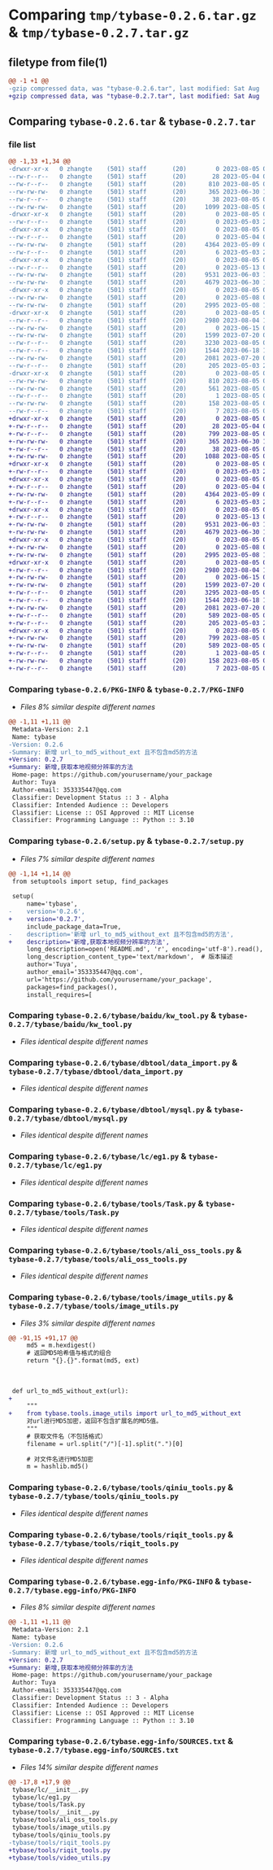# Comparing `tmp/tybase-0.2.6.tar.gz` & `tmp/tybase-0.2.7.tar.gz`

## filetype from file(1)

```diff
@@ -1 +1 @@
-gzip compressed data, was "tybase-0.2.6.tar", last modified: Sat Aug  5 03:54:29 2023, max compression
+gzip compressed data, was "tybase-0.2.7.tar", last modified: Sat Aug  5 08:15:50 2023, max compression
```

## Comparing `tybase-0.2.6.tar` & `tybase-0.2.7.tar`

### file list

```diff
@@ -1,33 +1,34 @@
-drwxr-xr-x   0 zhangte    (501) staff       (20)        0 2023-08-05 03:54:29.980415 tybase-0.2.6/
--rw-r--r--   0 zhangte    (501) staff       (20)       28 2023-05-04 00:02:42.000000 tybase-0.2.6/MANIFEST.in
--rw-r--r--   0 zhangte    (501) staff       (20)      810 2023-08-05 03:54:29.979981 tybase-0.2.6/PKG-INFO
--rw-rw-rw-   0 zhangte    (501) staff       (20)      365 2023-06-30 10:18:02.000000 tybase-0.2.6/README.md
--rw-r--r--   0 zhangte    (501) staff       (20)       38 2023-08-05 03:54:29.980655 tybase-0.2.6/setup.cfg
--rw-rw-rw-   0 zhangte    (501) staff       (20)     1099 2023-08-05 03:54:18.000000 tybase-0.2.6/setup.py
-drwxr-xr-x   0 zhangte    (501) staff       (20)        0 2023-08-05 03:54:29.966567 tybase-0.2.6/tybase/
--rw-r--r--   0 zhangte    (501) staff       (20)        0 2023-05-03 23:43:39.000000 tybase-0.2.6/tybase/__init__.py
-drwxr-xr-x   0 zhangte    (501) staff       (20)        0 2023-08-05 03:54:29.970553 tybase-0.2.6/tybase/baidu/
--rw-r--r--   0 zhangte    (501) staff       (20)        0 2023-05-04 01:26:22.000000 tybase-0.2.6/tybase/baidu/__init__.py
--rw-rw-rw-   0 zhangte    (501) staff       (20)     4364 2023-05-09 03:46:53.000000 tybase-0.2.6/tybase/baidu/kw_tool.py
--rw-r--r--   0 zhangte    (501) staff       (20)        6 2023-05-03 23:45:43.000000 tybase-0.2.6/tybase/datatest.txt
-drwxr-xr-x   0 zhangte    (501) staff       (20)        0 2023-08-05 03:54:29.973656 tybase-0.2.6/tybase/dbtool/
--rw-r--r--   0 zhangte    (501) staff       (20)        0 2023-05-13 02:41:28.000000 tybase-0.2.6/tybase/dbtool/__init__.py
--rw-rw-rw-   0 zhangte    (501) staff       (20)     9531 2023-06-03 13:29:25.000000 tybase-0.2.6/tybase/dbtool/data_import.py
--rw-rw-rw-   0 zhangte    (501) staff       (20)     4679 2023-06-30 10:14:32.000000 tybase-0.2.6/tybase/dbtool/mysql.py
-drwxr-xr-x   0 zhangte    (501) staff       (20)        0 2023-08-05 03:54:29.975124 tybase-0.2.6/tybase/lc/
--rw-rw-rw-   0 zhangte    (501) staff       (20)        0 2023-05-08 08:41:12.000000 tybase-0.2.6/tybase/lc/__init__.py
--rw-rw-rw-   0 zhangte    (501) staff       (20)     2995 2023-05-08 10:37:41.000000 tybase-0.2.6/tybase/lc/eg1.py
-drwxr-xr-x   0 zhangte    (501) staff       (20)        0 2023-08-05 03:54:29.978795 tybase-0.2.6/tybase/tools/
--rw-r--r--   0 zhangte    (501) staff       (20)     2980 2023-08-04 16:48:57.000000 tybase-0.2.6/tybase/tools/Task.py
--rw-rw-rw-   0 zhangte    (501) staff       (20)        0 2023-06-15 03:29:17.000000 tybase-0.2.6/tybase/tools/__init__.py
--rw-rw-rw-   0 zhangte    (501) staff       (20)     1599 2023-07-20 05:49:19.000000 tybase-0.2.6/tybase/tools/ali_oss_tools.py
--rw-r--r--   0 zhangte    (501) staff       (20)     3230 2023-08-05 03:54:18.000000 tybase-0.2.6/tybase/tools/image_utils.py
--rw-r--r--   0 zhangte    (501) staff       (20)     1544 2023-06-18 14:18:28.000000 tybase-0.2.6/tybase/tools/qiniu_tools.py
--rw-rw-rw-   0 zhangte    (501) staff       (20)     2081 2023-07-20 05:55:08.000000 tybase-0.2.6/tybase/tools/riqit_tools.py
--rw-r--r--   0 zhangte    (501) staff       (20)      205 2023-05-03 23:46:43.000000 tybase-0.2.6/tybase/tytest.py
-drwxr-xr-x   0 zhangte    (501) staff       (20)        0 2023-08-05 03:54:29.969125 tybase-0.2.6/tybase.egg-info/
--rw-rw-rw-   0 zhangte    (501) staff       (20)      810 2023-08-05 03:54:29.000000 tybase-0.2.6/tybase.egg-info/PKG-INFO
--rw-rw-rw-   0 zhangte    (501) staff       (20)      561 2023-08-05 03:54:29.000000 tybase-0.2.6/tybase.egg-info/SOURCES.txt
--rw-r--r--   0 zhangte    (501) staff       (20)        1 2023-08-05 03:54:29.000000 tybase-0.2.6/tybase.egg-info/dependency_links.txt
--rw-rw-rw-   0 zhangte    (501) staff       (20)      158 2023-08-05 03:54:29.000000 tybase-0.2.6/tybase.egg-info/requires.txt
--rw-r--r--   0 zhangte    (501) staff       (20)        7 2023-08-05 03:54:29.000000 tybase-0.2.6/tybase.egg-info/top_level.txt
+drwxr-xr-x   0 zhangte    (501) staff       (20)        0 2023-08-05 08:15:50.832868 tybase-0.2.7/
+-rw-r--r--   0 zhangte    (501) staff       (20)       28 2023-05-04 00:02:42.000000 tybase-0.2.7/MANIFEST.in
+-rw-r--r--   0 zhangte    (501) staff       (20)      799 2023-08-05 08:15:50.832606 tybase-0.2.7/PKG-INFO
+-rw-rw-rw-   0 zhangte    (501) staff       (20)      365 2023-06-30 10:18:02.000000 tybase-0.2.7/README.md
+-rw-r--r--   0 zhangte    (501) staff       (20)       38 2023-08-05 08:15:50.832963 tybase-0.2.7/setup.cfg
+-rw-rw-rw-   0 zhangte    (501) staff       (20)     1088 2023-08-05 08:15:45.000000 tybase-0.2.7/setup.py
+drwxr-xr-x   0 zhangte    (501) staff       (20)        0 2023-08-05 08:15:50.822713 tybase-0.2.7/tybase/
+-rw-r--r--   0 zhangte    (501) staff       (20)        0 2023-05-03 23:43:39.000000 tybase-0.2.7/tybase/__init__.py
+drwxr-xr-x   0 zhangte    (501) staff       (20)        0 2023-08-05 08:15:50.825551 tybase-0.2.7/tybase/baidu/
+-rw-r--r--   0 zhangte    (501) staff       (20)        0 2023-05-04 01:26:22.000000 tybase-0.2.7/tybase/baidu/__init__.py
+-rw-rw-rw-   0 zhangte    (501) staff       (20)     4364 2023-05-09 03:46:53.000000 tybase-0.2.7/tybase/baidu/kw_tool.py
+-rw-r--r--   0 zhangte    (501) staff       (20)        6 2023-05-03 23:45:43.000000 tybase-0.2.7/tybase/datatest.txt
+drwxr-xr-x   0 zhangte    (501) staff       (20)        0 2023-08-05 08:15:50.827482 tybase-0.2.7/tybase/dbtool/
+-rw-r--r--   0 zhangte    (501) staff       (20)        0 2023-05-13 02:41:28.000000 tybase-0.2.7/tybase/dbtool/__init__.py
+-rw-rw-rw-   0 zhangte    (501) staff       (20)     9531 2023-06-03 13:29:25.000000 tybase-0.2.7/tybase/dbtool/data_import.py
+-rw-rw-rw-   0 zhangte    (501) staff       (20)     4679 2023-06-30 10:14:32.000000 tybase-0.2.7/tybase/dbtool/mysql.py
+drwxr-xr-x   0 zhangte    (501) staff       (20)        0 2023-08-05 08:15:50.828580 tybase-0.2.7/tybase/lc/
+-rw-rw-rw-   0 zhangte    (501) staff       (20)        0 2023-05-08 08:41:12.000000 tybase-0.2.7/tybase/lc/__init__.py
+-rw-rw-rw-   0 zhangte    (501) staff       (20)     2995 2023-05-08 10:37:41.000000 tybase-0.2.7/tybase/lc/eg1.py
+drwxr-xr-x   0 zhangte    (501) staff       (20)        0 2023-08-05 08:15:50.832051 tybase-0.2.7/tybase/tools/
+-rw-r--r--   0 zhangte    (501) staff       (20)     2980 2023-08-04 16:48:57.000000 tybase-0.2.7/tybase/tools/Task.py
+-rw-rw-rw-   0 zhangte    (501) staff       (20)        0 2023-06-15 03:29:17.000000 tybase-0.2.7/tybase/tools/__init__.py
+-rw-rw-rw-   0 zhangte    (501) staff       (20)     1599 2023-07-20 05:49:19.000000 tybase-0.2.7/tybase/tools/ali_oss_tools.py
+-rw-r--r--   0 zhangte    (501) staff       (20)     3295 2023-08-05 03:55:59.000000 tybase-0.2.7/tybase/tools/image_utils.py
+-rw-r--r--   0 zhangte    (501) staff       (20)     1544 2023-06-18 14:18:28.000000 tybase-0.2.7/tybase/tools/qiniu_tools.py
+-rw-rw-rw-   0 zhangte    (501) staff       (20)     2081 2023-07-20 05:55:08.000000 tybase-0.2.7/tybase/tools/riqit_tools.py
+-rw-r--r--   0 zhangte    (501) staff       (20)      589 2023-08-05 08:07:34.000000 tybase-0.2.7/tybase/tools/video_utils.py
+-rw-r--r--   0 zhangte    (501) staff       (20)      205 2023-05-03 23:46:43.000000 tybase-0.2.7/tybase/tytest.py
+drwxr-xr-x   0 zhangte    (501) staff       (20)        0 2023-08-05 08:15:50.824961 tybase-0.2.7/tybase.egg-info/
+-rw-rw-rw-   0 zhangte    (501) staff       (20)      799 2023-08-05 08:15:50.000000 tybase-0.2.7/tybase.egg-info/PKG-INFO
+-rw-rw-rw-   0 zhangte    (501) staff       (20)      589 2023-08-05 08:15:50.000000 tybase-0.2.7/tybase.egg-info/SOURCES.txt
+-rw-r--r--   0 zhangte    (501) staff       (20)        1 2023-08-05 08:15:50.000000 tybase-0.2.7/tybase.egg-info/dependency_links.txt
+-rw-rw-rw-   0 zhangte    (501) staff       (20)      158 2023-08-05 08:15:50.000000 tybase-0.2.7/tybase.egg-info/requires.txt
+-rw-r--r--   0 zhangte    (501) staff       (20)        7 2023-08-05 08:15:50.000000 tybase-0.2.7/tybase.egg-info/top_level.txt
```

### Comparing `tybase-0.2.6/PKG-INFO` & `tybase-0.2.7/PKG-INFO`

 * *Files 8% similar despite different names*

```diff
@@ -1,11 +1,11 @@
 Metadata-Version: 2.1
 Name: tybase
-Version: 0.2.6
-Summary: 新增 url_to_md5_without_ext 且不包含md5的方法
+Version: 0.2.7
+Summary: 新增,获取本地视频分辨率的方法
 Home-page: https://github.com/yourusername/your_package
 Author: Tuya
 Author-email: 353335447@qq.com
 Classifier: Development Status :: 3 - Alpha
 Classifier: Intended Audience :: Developers
 Classifier: License :: OSI Approved :: MIT License
 Classifier: Programming Language :: Python :: 3.10
```

### Comparing `tybase-0.2.6/setup.py` & `tybase-0.2.7/setup.py`

 * *Files 7% similar despite different names*

```diff
@@ -1,14 +1,14 @@
 from setuptools import setup, find_packages
 
 setup(
     name='tybase',
-    version='0.2.6',
+    version='0.2.7',
     include_package_data=True,
-    description='新增 url_to_md5_without_ext 且不包含md5的方法',
+    description='新增,获取本地视频分辨率的方法',
     long_description=open('README.md', 'r', encoding='utf-8').read(),
     long_description_content_type='text/markdown',  # 版本描述
     author='Tuya',
     author_email='353335447@qq.com',
     url='https://github.com/yourusername/your_package',
     packages=find_packages(),
     install_requires=[
```

### Comparing `tybase-0.2.6/tybase/baidu/kw_tool.py` & `tybase-0.2.7/tybase/baidu/kw_tool.py`

 * *Files identical despite different names*

### Comparing `tybase-0.2.6/tybase/dbtool/data_import.py` & `tybase-0.2.7/tybase/dbtool/data_import.py`

 * *Files identical despite different names*

### Comparing `tybase-0.2.6/tybase/dbtool/mysql.py` & `tybase-0.2.7/tybase/dbtool/mysql.py`

 * *Files identical despite different names*

### Comparing `tybase-0.2.6/tybase/lc/eg1.py` & `tybase-0.2.7/tybase/lc/eg1.py`

 * *Files identical despite different names*

### Comparing `tybase-0.2.6/tybase/tools/Task.py` & `tybase-0.2.7/tybase/tools/Task.py`

 * *Files identical despite different names*

### Comparing `tybase-0.2.6/tybase/tools/ali_oss_tools.py` & `tybase-0.2.7/tybase/tools/ali_oss_tools.py`

 * *Files identical despite different names*

### Comparing `tybase-0.2.6/tybase/tools/image_utils.py` & `tybase-0.2.7/tybase/tools/image_utils.py`

 * *Files 3% similar despite different names*

```diff
@@ -91,15 +91,17 @@
     md5 = m.hexdigest()
     # 返回MD5哈希值与格式的组合
     return "{}.{}".format(md5, ext)
 
 
 
 def url_to_md5_without_ext(url):
+
     """
+    from tybase.tools.image_utils import url_to_md5_without_ext
     对url进行MD5加密，返回不包含扩展名的MD5值。
     """
     # 获取文件名（不包括格式）
     filename = url.split("/")[-1].split(".")[0]
 
     # 对文件名进行MD5加密
     m = hashlib.md5()
```

### Comparing `tybase-0.2.6/tybase/tools/qiniu_tools.py` & `tybase-0.2.7/tybase/tools/qiniu_tools.py`

 * *Files identical despite different names*

### Comparing `tybase-0.2.6/tybase/tools/riqit_tools.py` & `tybase-0.2.7/tybase/tools/riqit_tools.py`

 * *Files identical despite different names*

### Comparing `tybase-0.2.6/tybase.egg-info/PKG-INFO` & `tybase-0.2.7/tybase.egg-info/PKG-INFO`

 * *Files 8% similar despite different names*

```diff
@@ -1,11 +1,11 @@
 Metadata-Version: 2.1
 Name: tybase
-Version: 0.2.6
-Summary: 新增 url_to_md5_without_ext 且不包含md5的方法
+Version: 0.2.7
+Summary: 新增,获取本地视频分辨率的方法
 Home-page: https://github.com/yourusername/your_package
 Author: Tuya
 Author-email: 353335447@qq.com
 Classifier: Development Status :: 3 - Alpha
 Classifier: Intended Audience :: Developers
 Classifier: License :: OSI Approved :: MIT License
 Classifier: Programming Language :: Python :: 3.10
```

### Comparing `tybase-0.2.6/tybase.egg-info/SOURCES.txt` & `tybase-0.2.7/tybase.egg-info/SOURCES.txt`

 * *Files 14% similar despite different names*

```diff
@@ -17,8 +17,9 @@
 tybase/lc/__init__.py
 tybase/lc/eg1.py
 tybase/tools/Task.py
 tybase/tools/__init__.py
 tybase/tools/ali_oss_tools.py
 tybase/tools/image_utils.py
 tybase/tools/qiniu_tools.py
-tybase/tools/riqit_tools.py
+tybase/tools/riqit_tools.py
+tybase/tools/video_utils.py
```

